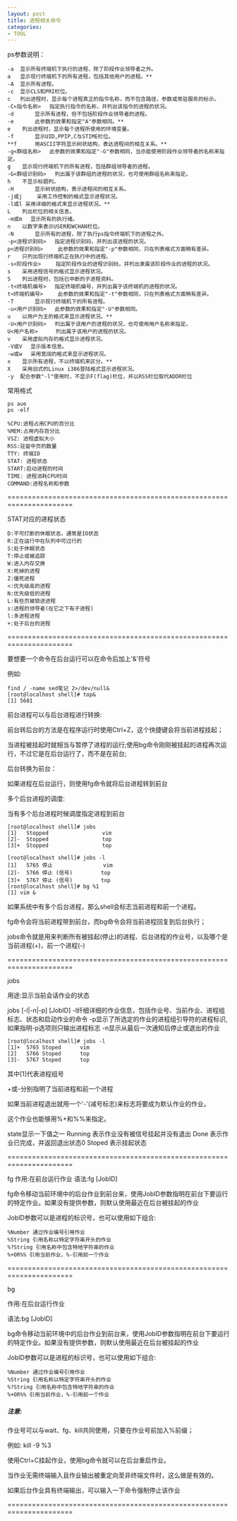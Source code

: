 ```yaml
---
layout: post
title: 进程相关命令
categories:
- TOOL
---
```


ps参数说明：

	-a	显示所有终端机下执行的进程，除了阶段作业领导者之外。
	a	显示现行终端机下的所有进程，包括其他用户的进程。**
	-A	显示所有进程。
	-c	显示CLS和PRI栏位。
	c	列出进程时，显示每个进程真正的指令名称，而不包含路径，参数或常驻服务的标示。
	-C<指令名称> 　指定执行指令的名称，并列出该指令的进程的状况。
	-d 　	显示所有进程，但不包括阶段作业领导者的进程。
	-e 　	此参数的效果和指定"A"参数相同。**
	e 　	列出进程时，显示每个进程所使用的环境变量。
	-f 　	显示UID,PPIP,C与STIME栏位。
	**f 　	用ASCII字符显示树状结构，表达进程间的相互关系。**
	-g<群组名称> 　此参数的效果和指定"-G"参数相同，当亦能使用阶段作业领导者的名称来指定。
	g 　	显示现行终端机下的所有进程，包括群组领导者的进程。
	-G<群组识别码> 　列出属于该群组的进程的状况，也可使用群组名称来指定。
	h 　	不显示标题列。
	-H 　	显示树状结构，表示进程间的相互关系。
	-j或j 　	采用工作控制的格式显示进程状况。
	-l或l 采用详细的格式来显示进程状况。**
	L 　	列出栏位的相关信息。
	-m或m 　显示所有的执行绪。
	n 　	以数字来表示USER和WCHAN栏位。
	-N 　	显示所有的进程，除了执行ps指令终端机下的进程之外。
	-p<进程识别码> 　指定进程识别码，并列出该进程的状况。
	p<进程识别码> 　	此参数的效果和指定"-p"参数相同，只在列表格式方面稍有差异。
	r 　	只列出现行终端机正在执行中的进程。
	-s<阶段作业> 　	指定阶段作业的进程识别码，并列出隶属该阶段作业的进程的状况。
	s 　	采用进程信号的格式显示进程状况。
	S 　	列出进程时，包括已中断的子进程资料。
	-t<终端机编号> 　指定终端机编号，并列出属于该终端机的进程的状况。
	t<终端机编号> 　	此参数的效果和指定"-t"参数相同，只在列表格式方面稍有差异。
	-T 　	显示现行终端机下的所有进程。
	-u<用户识别码> 　此参数的效果和指定"-U"参数相同。
	u 　	以用户为主的格式来显示进程状况。**
	-U<用户识别码> 　列出属于该用户的进程的状况，也可使用用户名称来指定。
	U<用户名称> 　	列出属于该用户的进程的状况。
	v 　	采用虚拟内存的格式显示进程状况。
	-V或V 　显示版本信息。
	-w或w 　采用宽阔的格式来显示进程状况。
	x 　	显示所有进程，不以终端机来区分。**
	X 　	采用旧式的Linux i386登陆格式显示进程状况。
	-y	配合参数"-l"使用时，不显示F(flag)栏位，并以RSS栏位取代ADDR栏位


常用格式
    
    ps aue
    ps -elf

	%CPU:进程占用CPU的百分比
	%MEM:占用内存百分比
	VSZ: 进程虚拟大小
	RSS:驻留中页的数量
	TTY: 终端ID
	STAT: 进程状态
	START:启动进程的时间
	TIME: 进程消耗CPU时间
	COMMAND:进程名称和参数

======================================================================

STAT对应的进程状态

	D:不可打断的休眠状态，通常是IO状态
	R:正在运行中在队列中可过行的
	S:处于休眠状态
	T:停止或被追踪
	W:进入内存交换
	X:死掉的进程
	Z:僵死进程
	<:优先级高的进程
	N:优先级低的进程
	L:有些页被锁进进程
	s:进程的领导者(在它之下有子进程)
	l:多进程进程
	+:处于后台的进程

======================================================================

要想要一个命令在后台运行可以在命令后加上'&'符号

例如:
    
    find / -name sed笔记 2>/dev/null&
    [root@localhost shell]# top&
    [1] 5681

前台进程可以与后台进程进行转换:

前台转后台的方法是在程序运行时使用Ctrl+Z，这个快捷键会将当前进程挂起；

当进程被挂起时就相当与暂停了进程的运行;使用bg命令刚刚被挂起的进程再次运行，不过它是在后台运行了，而不是在前台;

后台转换为前台：

如果进程在后台运行，则使用fg命令就将后台进程转到前台

多个后台进程的调度:

当有多个后台进程时候调度指定进程到前台

    
    [root@localhost shell]# jobs
    [1]   Stopped                 vim
    [2]-  Stopped                 top
    [3]+  Stopped                 top
    
    [root@localhost shell]# jobs -l
    [1]   5765 停止                vim
    [2]-  5766 停止 (信号)         top
    [3]+  5767 停止 (信号)         top
    [root@localhost shell]# bg %1
    [1] vim &


如果系统中有多个后台进程，那么shell会标志当前进程和前一个进程。

fg命令会将当前进程带到前台，而bg命令会将当前进程回复到后台执行；

jobs命令就是用来判断所有被挂起(停止)的进程、后台进程的作业号，以及哪个是当前进程(+)，前一个进程(-)

======================================================================

jobs

用途:显示当前会话作业的状态

jobs [-l|-n|-p] [JobID]
	-l纤细详细的作业信息，包括作业号、当前作业、进程组标志、状态和启动作业的命令
	-p显示了所选定的作业的进程组引导符的进程标识,如果指明-p选项则只输出进程标志
	-n显示从最后一次通知后停止或退出的作业
    
    [root@localhost shell]# jobs -l
    [1]+  5765 Stoped      vim
    [2]   5766 Stoped      top
    [3]-  5767 Stoped      top

其中[1]代表进程组号

+或-分别指明了当前进程和前一个进程

如果当前进程退出就用一个'-'(减号标志)来标志将要成为默认作业的作业。

这个作业也能够用%+和%%来指定。

state显示一下值之一
	Running 表示作业没有被信号挂起并没有退出
	Done 表示作业已完成，并返回退出状态0
	Stoped 表示挂起状态

======================================================================

fg
作用:在前台运行作业
语法:fg [JobID]

fg命令移动当前环境中的后台作业到前台来，使用JobID参数指明在前台下要运行的特定作业。如果没有提供参数，则默认使用最近在后台被挂起的作业

JobID参数可以是进程的标识号，也可以使用如下组合:

	%Number 通过作业编号引用作业
	%String 引用名称以特定字符串开头的作业
	%?String 引用名称中包含特地字符串的作业
	%+OR%% 引用当前作业，%-引用前一个作业

======================================================================

bg

作用:在后台运行作业

语法:bg [JobID]

bg命令移动当前环境中的后台作业到前台来，使用JobID参数指明在前台下要运行的特定作业。如果没有提供参数，则默认使用最近在后台被挂起的作业

JobID参数可以是进程的标识号，也可以使用如下组合:

	%Number 通过作业编号引用作业
	%String 引用名称以特定字符串开头的作业
	%?String 引用名称中包含特地字符串的作业
	%+OR%% 引用当前作业，%-引用前一个作业

##### 注意:
作业号可以与wait、fg、kill共同使用，只要在作业号前加入%前缀；

例如:	
	kill -9 %3

使用Ctrl+C挂起作业，使用bg命令就可以在后台重启作业。

当作业无需终端输入且作业输出被重定向至非终端文件时，这么做是有效的。

如果后台作业具有终端输出，可以输入一下命令强制停止该作业

======================================================================
